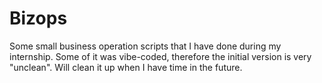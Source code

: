 # Bizops
Some small business operation scripts that I have done during my internship. Some of it was vibe-coded, therefore the initial version is very "unclean". Will clean it up when I have time in the future.

